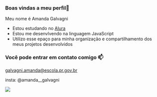 ### Boas vindas a meu perfil🖤

Meu nome é Amanda Galvagni

- Estou estudando no [Alura](https://www.alura.com.br)
- Estou me desenvlvendo na linguagem JavaScript
- Utilizo esse epaço para minha organização e compartilhamento dos meus projetos desenvolvidos

### Você pode entrar em contato comigo 📫

galvagni.amanda@escola.pr.gov.br

insta: @amanda__galvagni

![](https://media1.tenor.com/m/feQ2PCVGqsMAAAAC/insideout-joy.gif)
